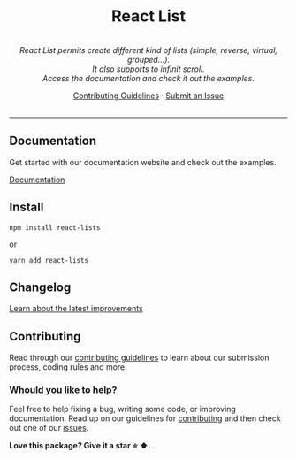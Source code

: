 <h1 align="center">React List</h1>

<p align="center">
  <br>
  <i>React List permits create different kind of lists (simple, reverse, virtual, grouped...).
  <br>
  It also supports to infinit scroll.
  <br>
  Access the documentation and check it out the examples.</i>
  <br>
</p>

<p align="center">
  <a href="CONTRIBUTING.md">Contributing Guidelines</a>
  ·
  <a href="https://github.com/gcorreaalves/react-lists/issues">Submit an Issue</a>
  <br>
  <br>
</p>

<hr>

## Documentation

Get started with our documentation website and check out the examples.

[Documentation][documentation]

## Install

```
npm install react-lists
```

or

```
yarn add react-lists
```

## Changelog

[Learn about the latest improvements][changelog]

## Contributing

Read through our [contributing guidelines][contributing] to learn about our submission process, coding rules and more.

### Whould you like to help?

Feel free to help fixing a bug, writing some code, or improving documentation. Read up on our guidelines for [contributing][contributing] and then check out one of our [issues][issues].


**Love this package? Give it a star :star: :arrow_up:.**

[contributing]: CONTRIBUTING.md
[changelog]: CHANGELOG.md
[documentation]: #
[issues]: https://github.com/gcorreaalves/react-lists/issues
